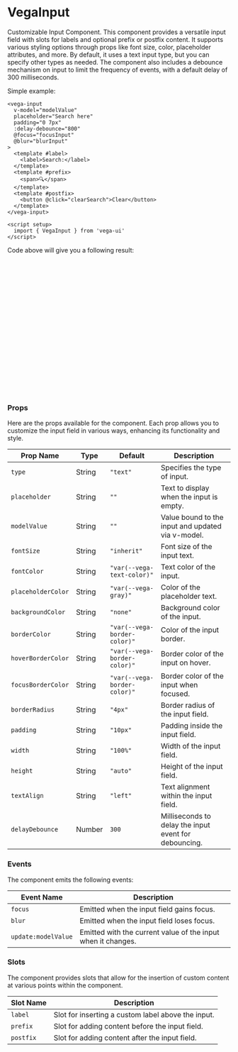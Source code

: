# VegaInput
Customizable Input Component.
This component provides a versatile input field with slots for labels and optional prefix or postfix content. It supports various styling options through props like font size, color, placeholder attributes, and more.
By default, it uses a text input type, but you can specify other types as needed. The component also includes a debounce mechanism on input to limit the frequency of events, with a default delay of 300 milliseconds.

Simple example:
```vue
<vega-input
  v-model="modelValue"
  placeholder="Search here"
  padding="0 7px"
  :delay-debounce="800"
  @focus="focusInput"
  @blur="blurInput"
>
  <template #label>
    <label>Search:</label>
  </template>
  <template #prefix>
    <span>🔍</span>
  </template>
  <template #postfix>
    <button @click="clearSearch">Clear</button>
  </template>
</vega-input>

<script setup>
  import { VegaInput } from 'vega-ui'
</script>

```

Code above will give you a following result:

<div style="height: 300px">
  <vega-input
      v-if="searchable"
      v-model="searchQuery"
      placeholder="input"
      label="label"
      background-color="var(--vp-custom-block-info-bg)"
      :delay-debounce="800"
      @blur="closeDropdown"
      @focus="openDropdown"
    >
      <template v-slot:prefix>
        <slot name="prefix"></slot>
          <span>prefix</span>
      </template>
      <template v-slot:postfix>
        <span>postfix</span>
      </template>
    </vega-input>
</div>

### Props

Here are the props available for the component. Each prop allows you to customize the input field in various ways, enhancing its functionality and style.

| Prop Name          | Type    | Default                      | Description                                                |
|--------------------|---------|------------------------------|------------------------------------------------------------|
| `type`             | String  | `"text"`                     | Specifies the type of input.                               |
| `placeholder`      | String  | `""`                         | Text to display when the input is empty.                   |
| `modelValue`       | String  | `""`                         | Value bound to the input and updated via v-model.          |
| `fontSize`         | String  | `"inherit"`                  | Font size of the input text.                               |
| `fontColor`        | String  | `"var(--vega-text-color)"`   | Text color of the input.                                   |
| `placeholderColor` | String  | `"var(--vega-gray)"`         | Color of the placeholder text.                             |
| `backgroundColor`  | String  | `"none"`                     | Background color of the input.                             |
| `borderColor`      | String  | `"var(--vega-border-color)"` | Color of the input border.                                 |
| `hoverBorderColor` | String  | `"var(--vega-border-color)"` | Border color of the input on hover.                        |
| `focusBorderColor` | String  | `"var(--vega-border-color)"` | Border color of the input when focused.                    |
| `borderRadius`     | String  | `"4px"`                      | Border radius of the input field.                          |
| `padding`          | String  | `"10px"`                     | Padding inside the input field.                            |
| `width`            | String  | `"100%"`                     | Width of the input field.                                  |
| `height`           | String  | `"auto"`                     | Height of the input field.                                 |
| `textAlign`        | String  | `"left"`                     | Text alignment within the input field.                     |
| `delayDebounce`    | Number  | `300`                        | Milliseconds to delay the input event for debouncing.      |

### Events

The component emits the following events:

| Event Name         | Description                                                   |
|--------------------|---------------------------------------------------------------|
| `focus`            | Emitted when the input field gains focus.                     |
| `blur`             | Emitted when the input field loses focus.                     |
| `update:modelValue`| Emitted with the current value of the input when it changes.  |

### Slots

The component provides slots that allow for the insertion of custom content at various points within the component.

| Slot Name | Description                                           |
|-----------|-------------------------------------------------------|
| `label`   | Slot for inserting a custom label above the input.    |
| `prefix`  | Slot for adding content before the input field.       |
| `postfix` | Slot for adding content after the input field.        |


<script setup>
import VegaInput from '../../src/components/VegaInput.vue'
</script>